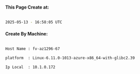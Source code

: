 
   
#### This Page Create at:

```bash

2025-05-13 - 16:58:05 UTC

```

#### Create By Machine:

```bash

Host Name : fv-az1296-67

platform  : Linux-6.11.0-1013-azure-x86_64-with-glibc2.39

Ip Local  : 10.1.0.172

```

